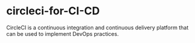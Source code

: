 # circleci-for-CI-CD
CircleCI is a continuous integration and continuous delivery platform that can be used to implement DevOps practices.
